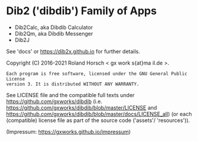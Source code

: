 # Dib2 ('dibdib') Family of Apps

- Dib2Calc, aka Dibdib Calculator
- Dib2Qm, aka Dibdib Messenger
- Dib2J

See 'docs' or https://dib2x.github.io for further details.

Copyright (C) 2016-2021 Roland Horsch < gx work s{at}ma il.de >.

    Each program is free software, licensed under the GNU General Public License
    version 3. It is distributed WITHOUT ANY WARRANTY.

See LICENSE file and the compatible full texts under https://github.com/gxworks/dibdib (i.e. https://github.com/gxworks/dibdib/blob/master/LICENSE and https://github.com/gxworks/dibdib/blob/master/docs/LICENSE_all) (or each (compatible) license file as part of the source code ('assets'/ 'resources')).

(Impressum: https://gxworks.github.io/impressum)
